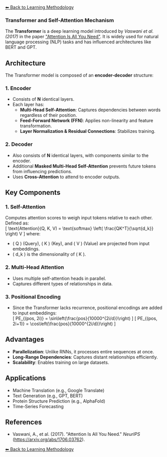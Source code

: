 [⬅ Back to Learning Methodology](../docs/learn.md)

### Transformer and Self-Attention Mechanism

The **Transformer** is a deep learning model introduced by *Vaswani et al. (2017)* in the paper ["Attention Is All You Need"](https://arxiv.org/abs/1706.03762). It is widely used for natural language processing (NLP) tasks and has influenced architectures like BERT and GPT.  

## Architecture  

The Transformer model is composed of an **encoder-decoder** structure:  

### 1. Encoder  
- Consists of **N** identical layers.  
- Each layer has:  
  - **Multi-Head Self-Attention**: Captures dependencies between words regardless of their position.  
  - **Feed-Forward Network (FFN)**: Applies non-linearity and feature transformation.  
  - **Layer Normalization & Residual Connections**: Stabilizes training.  

### 2. Decoder  
- Also consists of **N** identical layers, with components similar to the encoder.  
- Additional **Masked Multi-Head Self-Attention** prevents future tokens from influencing predictions.  
- Uses **Cross-Attention** to attend to encoder outputs.  

## Key Components  

### 1. Self-Attention  
Computes attention scores to weigh input tokens relative to each other. Defined as:  
\[
\text{Attention}(Q, K, V) = \text{softmax} \left( \frac{QK^T}{\sqrt{d_k}} \right) V
\]
where:  
- \( Q \) (Query), \( K \) (Key), and \( V \) (Value) are projected from input embeddings.  
- \( d_k \) is the dimensionality of \( K \).  

### 2. Multi-Head Attention  
- Uses multiple self-attention heads in parallel.  
- Captures different types of relationships in data.  

### 3. Positional Encoding  
- Since the Transformer lacks recurrence, positional encodings are added to input embeddings:  
\[
PE_{(pos, 2i)} = \sin\left(\frac{pos}{10000^{2i/d}}\right)
\]
\[
PE_{(pos, 2i+1)} = \cos\left(\frac{pos}{10000^{2i/d}}\right)
\]

## Advantages  
- **Parallelization**: Unlike RNNs, it processes entire sequences at once.  
- **Long-Range Dependencies**: Captures distant relationships efficiently.  
- **Scalability**: Enables training on large datasets.  

## Applications  
- Machine Translation (e.g., Google Translate)  
- Text Generation (e.g., GPT, BERT)  
- Protein Structure Prediction (e.g., AlphaFold)  
- Time-Series Forecasting  

## References  
- Vaswani, A., et al. (2017). "Attention Is All You Need." *NeurIPS* (https://arxiv.org/abs/1706.03762).



[⬅ Back to Learning Methodology](../docs/learn.md)